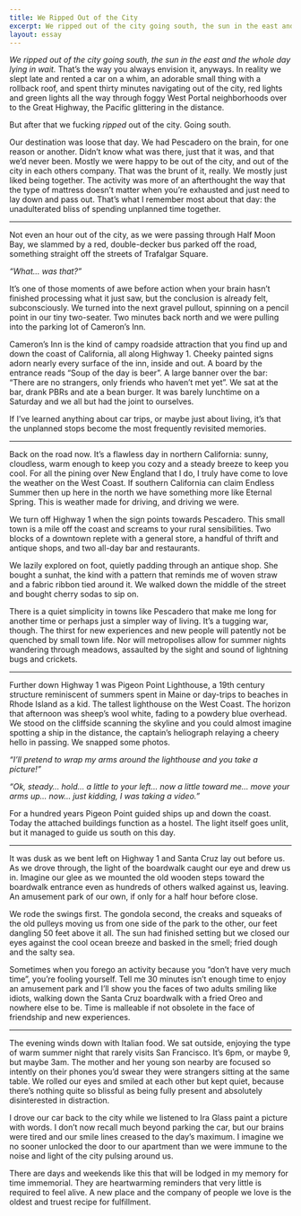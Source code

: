 ```yaml
---
title: We Ripped Out of the City
excerpt: We ripped out of the city going south, the sun in the east and the whole day lying in wait. That’s the way you always envision it, anyways. In reality we slept late and rented a car on a whim.
layout: essay
---
```


_We ripped out of the city going south, the sun in the east and the whole day lying in wait._ That’s the way you always envision it, anyways. In reality we slept late and rented a car on a whim, an adorable small thing with a rollback roof, and spent thirty minutes navigating out of the city, red lights and green lights all the way through foggy West Portal neighborhoods over to the Great Highway, the Pacific glittering in the distance.

But after that we fucking _ripped_ out of the city. Going south.

Our destination was loose that day. We had Pescadero on the brain, for one reason or another. Didn’t know what was there, just that it was, and that we’d never been. Mostly we were happy to be out of the city, and out of the city in each others company. That was the brunt of it, really. We mostly just liked being together. The activity was more of an afterthought the way that the type of mattress doesn’t matter when you’re exhausted and just need to lay down and pass out. That’s what I remember most about that day: the unadulterated bliss of spending unplanned time together.

---

Not even an hour out of the city, as we were passing through Half Moon Bay, we slammed by a red, double-decker bus parked off the road, something straight off the streets of Trafalgar Square.

_“What… was that?”_

It’s one of those moments of awe before action when your brain hasn’t finished processing what it just saw, but the conclusion is already felt, subconsciously. We turned into the next gravel pullout, spinning on a pencil point in our tiny two-seater. Two minutes back north and we were pulling into the parking lot of Cameron’s Inn.

Cameron’s Inn is the kind of campy roadside attraction that you find up and down the coast of California, all along Highway 1. Cheeky painted signs adorn nearly every surface of the inn, inside and out. A board by the entrance reads “Soup of the day is beer”. A large banner over the bar: “There are no strangers, only friends who haven’t met yet”. We sat at the bar, drank PBRs and ate a bean burger. It was barely lunchtime on a Saturday and we all but had the joint to ourselves.

If I’ve learned anything about car trips, or maybe just about living, it’s that the unplanned stops become the most frequently revisited memories.

---

Back on the road now. It’s a flawless day in northern California: sunny, cloudless, warm enough to keep you cozy and a steady breeze to keep you cool. For all the pining over New England that I do, I truly have come to love the weather on the West Coast. If southern California can claim Endless Summer then up here in the north we have something more like Eternal Spring. This is weather made for driving, and driving we were.

We turn off Highway 1 when the sign points towards Pescadero. This small town is a mile off the coast and screams to your rural sensibilities. Two blocks of a downtown replete with a general store, a handful of thrift and antique shops, and two all-day bar and restaurants.

We lazily explored on foot, quietly padding through an antique shop. She bought a sunhat, the kind with a pattern that reminds me of woven straw and a fabric ribbon tied around it. We walked down the middle of the street and bought cherry sodas to sip on.

There is a quiet simplicity in towns like Pescadero that make me long for another time or perhaps just a simpler way of living. It’s a tugging war, though. The thirst for new experiences and new people will patently not be quenched by small town life. Nor will metropolises allow for summer nights wandering through meadows, assaulted by the sight and sound of lightning bugs and crickets.

---

Further down Highway 1 was Pigeon Point Lighthouse, a 19th century structure reminiscent of summers spent in Maine or day-trips to beaches in Rhode Island as a kid. The tallest lighthouse on the West Coast. The horizon that afternoon was sheep’s wool white, fading to a powdery blue overhead. We stood on the cliffside scanning the skyline and you could almost imagine spotting a ship in the distance, the captain’s heliograph relaying a cheery hello in passing. We snapped some photos.

_“I’ll pretend to wrap my arms around the lighthouse and you take a picture!”_

_“Ok, steady… hold… a little to your left… now a little toward me… move your arms up… now… just kidding, I was taking a video.”_

For a hundred years Pigeon Point guided ships up and down the coast. Today the attached buildings function as a hostel. The light itself goes unlit, but it managed to guide us south on this day.

---

It was dusk as we bent left on Highway 1 and Santa Cruz lay out before us. As we drove through, the light of the boardwalk caught our eye and drew us in. Imagine our glee as we mounted the old wooden steps toward the boardwalk entrance even as hundreds of others walked against us, leaving. An amusement park of our own, if only for a half hour before close.

We rode the swings first. The gondola second, the creaks and squeaks of the old pulleys moving us from one side of the park to the other, our feet dangling 50 feet above it all. The sun had finished setting but we closed our eyes against the cool ocean breeze and basked in the smell; fried dough and the salty sea.

Sometimes when you forego an activity because you “don’t have very much time”, you’re fooling yourself. Tell me 30 minutes isn’t enough time to enjoy an amusement park and I’ll show you the faces of two adults smiling like idiots, walking down the Santa Cruz boardwalk with a fried Oreo and nowhere else to be. Time is malleable if not obsolete in the face of friendship and new experiences.

---

The evening winds down with Italian food. We sat outside, enjoying the type of warm summer night that rarely visits San Francisco. It’s 6pm, or maybe 9, but maybe 3am. The mother and her young son nearby are focused so intently on their phones you’d swear they were strangers sitting at the same table. We rolled our eyes and smiled at each other but kept quiet, because there’s nothing quite so blissful as being fully present and absolutely disinterested in distraction.

I drove our car back to the city while we listened to Ira Glass paint a picture with words. I don’t now recall much beyond parking the car, but our brains were tired and our smile lines creased to the day’s maximum. I imagine we no sooner unlocked the door to our apartment than we were immune to the noise and light of the city pulsing around us.

There are days and weekends like this that will be lodged in my memory for time immemorial. They are heartwarming reminders that very little is required to feel alive. A new place and the company of people we love is the oldest and truest recipe for fulfillment.
